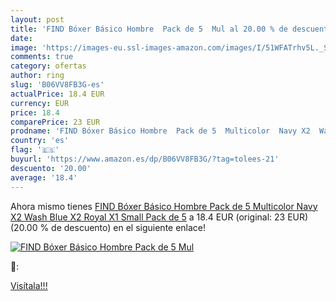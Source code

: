 ```yaml
---
layout: post
title: 'FIND Bóxer Básico Hombre  Pack de 5  Mul al 20.00 % de descuento'
date: 
image: 'https://images-eu.ssl-images-amazon.com/images/I/51WFATrhv5L._SL200_.jpg'
comments: true
category: ofertas
author: ring
slug: 'B06VV8FB3G-es'
actualPrice: 18.4 EUR
currency: EUR
price: 18.4
comparePrice: 23 EUR
prodname: 'FIND Bóxer Básico Hombre  Pack de 5  Multicolor  Navy X2  Wash Blue X2  Royal X1   Small  Pack de 5'
country: 'es'
flag: '🇪🇸'
buyurl: 'https://www.amazon.es/dp/B06VV8FB3G/?tag=tolees-21'
descuento: '20.00'
average: '18.4'
---
```


Ahora mismo tienes [FIND Bóxer Básico Hombre  Pack de 5  Multicolor  Navy X2  Wash Blue X2  Royal X1   Small  Pack de 5](https://www.amazon.es/dp/B06VV8FB3G/?tag=tolees-21) a 18.4 EUR (original: 23 EUR) (20.00 %  de descuento) en el siguiente enlace!

[![FIND Bóxer Básico Hombre  Pack de 5  Mul](https://images-eu.ssl-images-amazon.com/images/I/51WFATrhv5L._SL200_.jpg)](https://www.amazon.es/dp/B06VV8FB3G/?tag=tolees-21)

🔎:


[Visítala!!!](https://www.amazon.es/dp/B06VV8FB3G/?tag=tolees-21)
